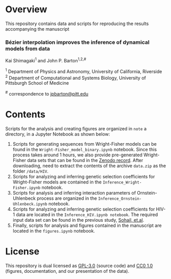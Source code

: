 # Overview 

This repository contains data and scripts for reproducing the results accompanying the manuscript

### Bézier interpolation improves the inference of dynamical models from data ###

Kai Shimagaki<sup>1</sup> and John P. Barton<sup>1,2,#</sup>

<sup>1</sup> Department of Physics and Astronomy, University of California, Riverside<br>
<sup>2</sup> Department of Computational and Systems Biology, University of Pittsburgh School of Medicine

<sup>#</sup> correspondence to [jpbarton@pitt.edu](mailto:jpbarton@pitt.edu)

# Contents 

Scripts for the analysis and creating figures are organized in `note` a directory, in a Jupyter Notebook as shown below:


1. Scripts for generating sequences from Wright-Fisher models can be found in the `Wright-Fisher_model_binary.ipynb` notebook. Since this process takes around 1 hours, we also provide pre-generated Wright-Fisher data sets that can be found in the [Zenodo record](https://www.link.comes.here). After downloading, need to extract the contents of the archive `data.zip` as the folder `/data/HIV`.
2. Scripts for analyzing and inferring genetic selection coefficients for Wright-Fisher models are contained in the `Inference_Wright-Fisher.ipynb` notebook. 
3. Scripts for analysis and inferring interaction parameters of Ornstein-Uhlenbeck process are organized in the `Inference_Ornstein-Uhlenbeck.ipynb` notebook. 
4. Scripts for analyzing and inferring genetic selection coefficients for HIV-1 data are located in the `Inference_HIV.ipynb notebook`. The required input data set can be found in the previous study, [Sohail, et.al](https://www.nature.com/articles/s41587-020-0737-3). 
5. Finally, scripts for analysis and figures contained in the manuscript are located in the `figures.ipynb` notebook. 


# License

This repository is dual licensed as [GPL-3.0](LICENSE-GPL) (source code) and [CC0 1.0](LICENSE-CC0) (figures, documentation, and our presentation of the data).
